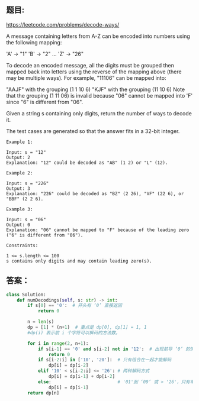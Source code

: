 ## 题目:

https://leetcode.com/problems/decode-ways/

A message containing letters from A-Z can be encoded into numbers using the following mapping:

'A' -> "1"
'B' -> "2"
...
'Z' -> "26"

To decode an encoded message, all the digits must be grouped then mapped back into letters using the reverse of the mapping above (there may be multiple ways). For example, "11106" can be mapped into:

"AAJF" with the grouping (1 1 10 6)
"KJF" with the grouping (11 10 6)
Note that the grouping (1 11 06) is invalid because "06" cannot be mapped into 'F' since "6" is different from "06".

Given a string s containing only digits, return the number of ways to decode it.

The test cases are generated so that the answer fits in a 32-bit integer.
```
Example 1:

Input: s = "12"
Output: 2
Explanation: "12" could be decoded as "AB" (1 2) or "L" (12).

Example 2:

Input: s = "226"
Output: 3
Explanation: "226" could be decoded as "BZ" (2 26), "VF" (22 6), or "BBF" (2 2 6).

Example 3:

Input: s = "06"
Output: 0
Explanation: "06" cannot be mapped to "F" because of the leading zero ("6" is different from "06").
 
Constraints:

1 <= s.length <= 100
s contains only digits and may contain leading zero(s).
```
## 答案：
```python
class Solution:
    def numDecodings(self, s: str) -> int:
        if s[0] == '0':  # 开头有 ‘0’ 直接返回
            return 0

        n = len(s)
        dp = [1] * (n+1)  # 重点是 dp[0], dp[1] = 1, 1
        #dp(i) 表示前 i 个字符可以解码的方法数。

        for i in range(2, n+1):
            if s[i-1] == '0' and s[i-2] not in '12':  # 出现前导 ‘0’ 的情况，不能解码，直接返回
                return 0
            if s[i-2:i] in ['10', '20']:  # 只有组合在一起才能解码
                dp[i] = dp[i-2]
            elif '10' < s[i-2:i] <= '26': # 两种解码方式
                dp[i] = dp[i-1] + dp[i-2]
            else:                         # '01'到 ‘09’ 或 > '26'，只有单独才能解码
                dp[i] = dp[i-1]
        return dp[n]


```
